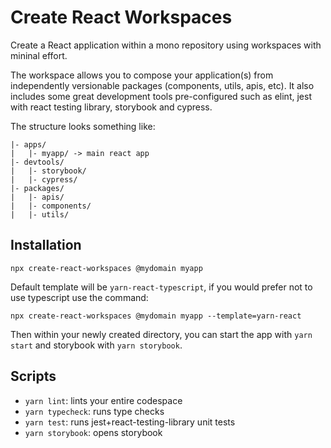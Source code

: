 # Create React Workspaces

Create a React application within a mono repository using workspaces with mininal effort.

The workspace allows you to compose your application(s) from independently versionable packages (components, utils, apis, etc). It also includes some great development tools pre-configured such as elint, jest with react testing library, storybook and cypress.

The structure looks something like:

```
|- apps/
|   |- myapp/ -> main react app
|- devtools/
|   |- storybook/
|   |- cypress/
|- packages/
|   |- apis/
|   |- components/
|   |- utils/
```

## Installation

```
npx create-react-workspaces @mydomain myapp
```

Default template will be `yarn-react-typescript`, if you would prefer not to use typescript use the command:

```
npx create-react-workspaces @mydomain myapp --template=yarn-react
```


Then within your newly created directory, you can start the app with `yarn start` and storybook with `yarn storybook`.

## Scripts

- `yarn lint`: lints your entire codespace
- `yarn typecheck`: runs type checks
- `yarn test`: runs jest+react-testing-library unit tests
- `yarn storybook`: opens storybook